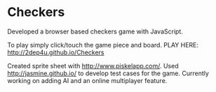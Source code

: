 # Checkers
Developed a browser based checkers game with JavaScript.

To play simply click/touch the game piece and board. 
PLAY HERE: http://2dep4u.github.io/Checkers


Created sprite sheet with http://www.piskelapp.com/.
Used http://jasmine.github.io/ to develop test cases for the game. 
Currently working on adding AI and an online multiplayer feature.

